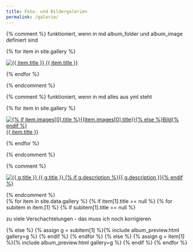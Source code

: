 ```yaml
---
title: Foto- und Bildergalerien
permalink: /galerie/
---
```


{% comment %}
funktioniert, wenn in md album_folder und album_image definiert sind

{% for item in site.gallery %}
<p class="gallery_album_preview"><a href="{{ item.url }}">
 <img src="{{site.edata}}{{site.galpath}}{{item.album_folder}}/thumbs/{{item.album_image}}" alt="{{ item.title }}" title="{{ item.title }}" />
 <span>{{ item.title }}</span>
</a></p>
{% endfor %}

{% endcomment %}

{% comment %}
funktioniert, wenn in md alles aus yml steht

{% for item in site.gallery %}
<p class="gallery_album_preview"><a href="{{ item.url }}">
 <img src="{{site.edata}}{{site.galpath}}{{item.album_folder}}/thumbs/{{item.images[0].image}}" alt="{% if item.images[0].title %}{{item.images[0].title}}{% else %}Bild{% endif %}" title="{% if item.images[0].title %}{{item.images[0].title}}{% else %}Bild{% endif %}" />
 <span>{{ item.title }}</span>
</a></p>
{% endfor %}

{% endcomment %}

{% comment %}
<p class="gallery_album_preview"><a href="{{ g.url }}">
 <img src="{{site.edata}}{{site.galpath}}{{g.album_folder}}/thumbs/{{g.images[1].image}}" alt="{{ g.title }}" title="{{ g.title }}" />
 <span class="title">{{ g.title }}</span>
 {% if g.description %}<span class="description">{{ g.description }}</span>{% endif %}
</a></p>
{% endcomment %}


<div class="center">
{% for item in site.data.gallery %}
 {% if item[1].title == null %}
  {% for subitem in item.[1] %}
   {% if subitem[1].title == null %}
    <p>zu viele Verschachtelungen - das muss ich noch korrigieren</p>
   {% else %}
    {% assign g = subitem[1] %}{% include album_preview.html gallery=g %}
   {% endif %}
  {% endfor %}
 {% else %}
  {% assign g = item[1] %}{% include album_preview.html gallery=g %}
 {% endif %}
{% endfor %}
</div>